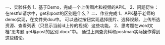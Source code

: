 一、实验任务
1、基于Demo，完成一个上传图片和视频的APK。
2、问题衍生：在restful请求中，get和post的区别是什么？
二、作业完成
1、APK基于老师的demo实现，在文件夹dou中。
可以通过按钮实现选择图片、选择视频、上传所选资源、查看列表（只显示当前id上传的视频）这些功能。
2、思考题在word文档“思考题 get与post的区别.docx”中。
通过上网查资料和postman实际操作得到这些结论。